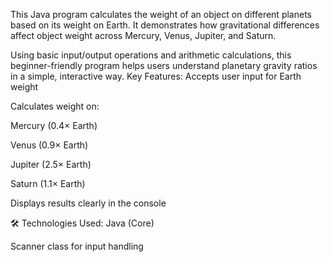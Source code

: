 This Java program calculates the weight of an object on different planets based on its weight on Earth. It demonstrates how gravitational differences affect object weight across Mercury, Venus, Jupiter, and Saturn.

Using basic input/output operations and arithmetic calculations, this beginner-friendly program helps users understand planetary gravity ratios in a simple, interactive way.
 Key Features:
Accepts user input for Earth weight

Calculates weight on:

Mercury (0.4× Earth)

Venus (0.9× Earth)

Jupiter (2.5× Earth)

Saturn (1.1× Earth)

Displays results clearly in the console

🛠️ Technologies Used:
Java (Core)

Scanner class for input handling
